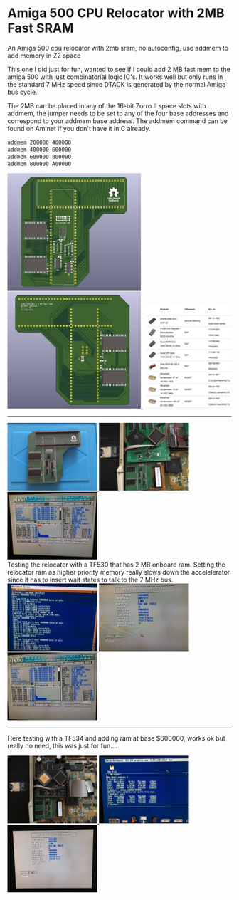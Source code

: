 # Amiga 500 CPU Relocator with 2MB Fast SRAM
An Amiga 500 cpu relocator with 2mb sram, no autoconfig, use addmem to add memory in Z2 space

This one I did just for fun, wanted to see if I could add 2 MB fast mem to the amiga 500 with just combinatorial logic IC's. It works well but only runs in the standard 7 MHz speed since DTACK is generated by the normal Amiga bus cycle.

The 2MB can be placed in any of the 16-bit Zorro II space slots with addmem, the jumper needs to be set to any of the four base addresses and correspond to your addmem base address. The addmem command can be found on Aminet if you don't have it in C already.

    addmem 200000 400000
    addmem 400000 600000
    addmem 600000 800000
    addmem 800000 A00000

<a href="images/Amiga_500_cpu_relocator_with_2mb_sram_pic1.jpg">
<img src="images/Amiga_500_cpu_relocator_with_2mb_sram_pic1.jpg" width="300" height="263">
</a>
<a href="images/Amiga_500_cpu_relocator_with_2mb_sram_pic2.jpg">
<img src="images/Amiga_500_cpu_relocator_with_2mb_sram_pic2.jpg" width="300" height="263">
</a>
<a href="images/Amiga_500_cpu_relocator_with_2mb_sram_pic3.jpg">
<img src="images/Amiga_500_cpu_relocator_with_2mb_sram_pic3.jpg" width="200" height="233">
</a>

***

<a href="images/Amiga_500_cpu_relocator_with_2mb_sram_pic4.jpg">
<img src="images/Amiga_500_cpu_relocator_with_2mb_sram_pic4.jpg" width="202" height="152">
</a>
<a href="images/Amiga_500_cpu_relocator_with_2mb_sram_pic5.jpg">
<img src="images/Amiga_500_cpu_relocator_with_2mb_sram_pic5.jpg" width="202" height="152">
</a>
<a href="images/Amiga_500_cpu_relocator_with_2mb_sram_pic6.jpg">
<img src="images/Amiga_500_cpu_relocator_with_2mb_sram_pic6.jpg" width="202" height="152">
</a>
<br />
Testing the relocator with a TF530 that has 2 MB onboard ram. Setting the relocator ram as higher priority memory really slows down the accelelerator since it has to insert wait states to talk to the 7 MHz bus.
<br />
<a href="images/Amiga_500_cpu_relocator_with_2mb_sram_pic7.jpg">
<img src="images/Amiga_500_cpu_relocator_with_2mb_sram_pic7.jpg" width="202" height="152">
</a>
<a href="images/Amiga_500_cpu_relocator_with_2mb_sram_pic8.jpg">
<img src="images/Amiga_500_cpu_relocator_with_2mb_sram_pic8.jpg" width="202" height="152">
</a>
<a href="images/Amiga_500_cpu_relocator_with_2mb_sram_pic9.jpg">
<img src="images/Amiga_500_cpu_relocator_with_2mb_sram_pic9.jpg" width="202" height="152">
</a>

***

Here testing with a TF534 and adding ram at base $600000, works ok but really no need, this was just for fun....

<a href="images/Amiga_500_cpu_relocator_with_2mb_sram_pic10.jpg">
<img src="images/Amiga_500_cpu_relocator_with_2mb_sram_pic10.jpg" width="202" height="152">
</a>
<a href="images/Amiga_500_cpu_relocator_with_2mb_sram_pic11.jpg">
<img src="images/Amiga_500_cpu_relocator_with_2mb_sram_pic11.jpg" width="202" height="152">
</a>
<a href="images/Amiga_500_cpu_relocator_with_2mb_sram_pic12.jpg">
<img src="images/Amiga_500_cpu_relocator_with_2mb_sram_pic12.jpg" width="202" height="152">
</a>
